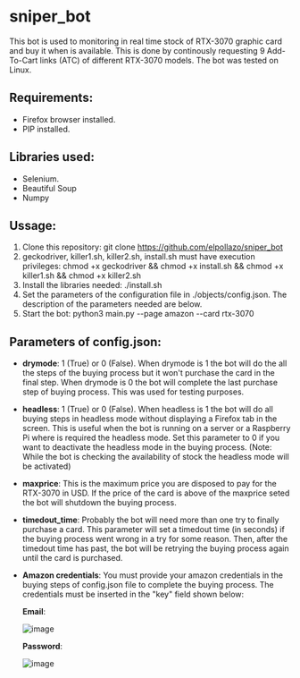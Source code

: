 # sniper_bot

This bot is used to monitoring in real time stock of RTX-3070 graphic card and buy it when is available. This is done by continously requesting 9 Add-To-Cart links (ATC) of different RTX-3070 models. The bot was tested on Linux.

## Requirements:
- Firefox browser installed.
- PIP installed.

## Libraries used:
- Selenium.
- Beautiful Soup
- Numpy

## Ussage:

1. Clone this repository: git clone https://github.com/elpollazo/sniper_bot
2. geckodriver, killer1.sh, killer2.sh, install.sh must have execution privileges: chmod +x geckodriver && chmod +x install.sh && chmod +x killer1.sh && chmod +x killer2.sh
3. Install the libraries needed: ./install.sh
4. Set the parameters of the configuration file in ./objects/config.json. The description of the parameters needed are below.
5. Start the bot: python3 main.py --page amazon --card rtx-3070

## Parameters of config.json:

- **drymode**: 1 (True) or 0 (False). When drymode is 1 the bot will do the all the steps of the buying process but it won't purchase the card in the final step. When drymode is 0 the bot will complete the last purchase step of buying process. This was used for testing purposes.
- **headless**: 1 (True) or 0 (False). When headless is 1 the bot will do all buying steps in headless mode without displaying a Firefox tab in the screen. This is useful when the bot is running on a server or a Raspberry Pi where is required the headless mode. Set this parameter to 0 if you want to deactivate the headless mode in the buying process. (Note: While the bot is checking the availability of stock the headless mode will be activated)
- **maxprice**: This is the maximum price you are disposed to pay for the RTX-3070 in USD. If the price of the card is above of the maxprice seted the bot will shutdown the buying process. 
- **timedout_time**: Probably the bot will need more than one try to finally purchase a card. This parameter will set a timedout time (in seconds) if the buying process went wrong in a try for some reason. Then, after the timedout time has past, the bot will be retrying the buying process again until the card is purchased.
- **Amazon credentials**: You must provide your amazon credentials in the buying steps of config.json file to complete the buying process. The credentials must be inserted in the "key" field shown below:

    **Email**: 
  
    ![image](https://user-images.githubusercontent.com/57805712/123532457-30cf3580-d6db-11eb-9674-95bb2244ff94.png)

    **Password**:
  
    ![image](https://user-images.githubusercontent.com/57805712/123532476-56f4d580-d6db-11eb-85ef-806f06baaadc.png)


